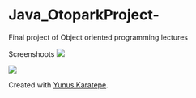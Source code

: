 # Java_OtoparkProject-

Final project of Object oriented programming lectures <br> 

Screenshoots
<img src="https://github.com/Tezcan98/Java_OtoparkProject-/blob/master/ss/Annotation%202020-08-25%20161605.jpg"> <br>

<img src="https://github.com/Tezcan98/Java_OtoparkProject-/blob/master/ss/Annotation%202020-08-25%20161740.jpg"> 

Created with [Yunus Karatepe](https://www.linkedin.com/in/yunus-karatepe-911b7a17b/).
